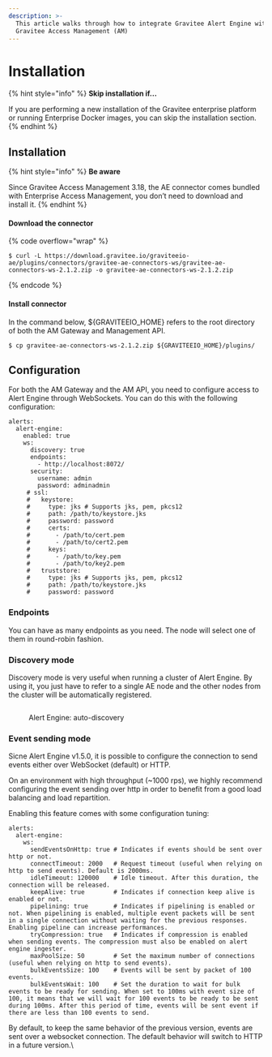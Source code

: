 ```yaml
---
description: >-
  This article walks through how to integrate Gravitee Alert Engine with
  Gravitee Access Management (AM)
---
```


# Installation

{% hint style="info" %}
**Skip installation if...**

If you are performing a new installation of the Gravitee enterprise platform or running Enterprise Docker images, you can skip the installation section.
{% endhint %}

## Installation

{% hint style="info" %}
**Be aware**

Since Gravitee Access Management 3.18, the AE connector comes bundled with Enterprise Access Management, you don’t need to download and install it.
{% endhint %}

#### Download the connector

{% code overflow="wrap" %}
```
$ curl -L https://download.gravitee.io/graviteeio-ae/plugins/connectors/gravitee-ae-connectors-ws/gravitee-ae-connectors-ws-2.1.2.zip -o gravitee-ae-connectors-ws-2.1.2.zip
```
{% endcode %}

#### Install connector

In the command below, ${GRAVITEEIO\_HOME} refers to the root directory of both the AM Gateway and Management API.

```
$ cp gravitee-ae-connectors-ws-2.1.2.zip ${GRAVITEEIO_HOME}/plugins/
```

## Configuration

For both the AM Gateway and the AM API, you need to configure access to Alert Engine through WebSockets. You can do this with the following configuration:

```
alerts:
  alert-engine:
    enabled: true
    ws:
      discovery: true
      endpoints:
        - http://localhost:8072/
      security:
        username: admin
        password: adminadmin
     # ssl:
     #   keystore:
     #     type: jks # Supports jks, pem, pkcs12
     #     path: /path/to/keystore.jks
     #     password: password
     #     certs:
     #       - /path/to/cert.pem
     #       - /path/to/cert2.pem
     #     keys:
     #       - /path/to/key.pem
     #       - /path/to/key2.pem
     #   truststore:
     #     type: jks # Supports jks, pem, pkcs12
     #     path: /path/to/keystore.jks
     #     password: password
```

### Endpoints

You can have as many endpoints as you need. The node will select one of them in round-robin fashion.

### Discovery mode

Discovery mode is very useful when running a cluster of Alert Engine. By using it, you just have to refer to a single AE node and the other nodes from the cluster will be automatically registered.

<figure><img src="https://docs.gravitee.io/images/ae/howitworks/discovery.png" alt=""><figcaption><p>Alert Engine: auto-discovery</p></figcaption></figure>

### Event sending mode

Sicne Alert Engine v1.5.0, it is possible to configure the connection to send events either over WebSocket (default) or HTTP.

On an environment with high throughput (\~1000 rps), we highly recommend configuring the event sending over http in order to benefit from a good load balancing and load repartition.

Enabling this feature comes with some configuration tuning:

```
alerts:
  alert-engine:
    ws:
      sendEventsOnHttp: true # Indicates if events should be sent over http or not.
      connectTimeout: 2000   # Request timeout (useful when relying on http to send events). Default is 2000ms.
      idleTimeout: 120000    # Idle timeout. After this duration, the connection will be released.
      keepAlive: true        # Indicates if connection keep alive is enabled or not.
      pipelining: true       # Indicates if pipelining is enabled or not. When pipelining is enabled, multiple event packets will be sent in a single connection without waiting for the previous responses. Enabling pipeline can increase performances.
      tryCompression: true   # Indicates if compression is enabled when sending events. The compression must also be enabled on alert engine ingester.
      maxPoolSize: 50        # Set the maximum number of connections (useful when relying on http to send events).
      bulkEventsSize: 100    # Events will be sent by packet of 100 events.
      bulkEventsWait: 100    # Set the duration to wait for bulk events to be ready for sending. When set to 100ms with event size of 100, it means that we will wait for 100 events to be ready to be sent during 100ms. After this period of time, events will be sent event if there are less than 100 events to send.
```

By default, to keep the same behavior of the previous version, events are sent over a websocket connection. The default behavior will switch to HTTP in a future version.\
